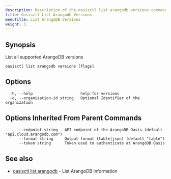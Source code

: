 ```yaml
---
description: Description of the oasisctl list arangodb versions command
title: Oasisctl List Arangodb Versions
menuTitle: List ArangoDB Versions
weight: 3
---
```

## Synopsis
List all supported ArangoDB versions

```
oasisctl list arangodb versions [flags]
```

## Options
```
  -h, --help                     help for versions
  -o, --organization-id string   Optional Identifier of the organization
```

## Options Inherited From Parent Commands
```
      --endpoint string   API endpoint of the ArangoDB Oasis (default "api.cloud.arangodb.com")
      --format string     Output format (table|json) (default "table")
      --token string      Token used to authenticate at ArangoDB Oasis
```

## See also
* [oasisctl list arangodb](list-arangodb.md)	 - List ArangoDB information

